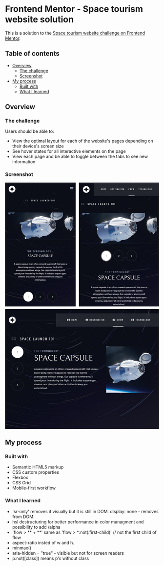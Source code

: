 # Frontend Mentor - Space tourism website solution

This is a solution to the [Space tourism website challenge on Frontend Mentor](https://www.frontendmentor.io/challenges/space-tourism-multipage-website-gRWj1URZ3).

## Table of contents

- [Overview](#overview)
  - [The challenge](#the-challenge)
  - [Screenshot](#screenshot)
- [My process](#my-process)
  - [Built with](#built-with)
  - [What I learned](#what-i-learned)

## Overview

### The challenge

Users should be able to:

- View the optimal layout for each of the website's pages depending on their device's screen size
- See hover states for all interactive elements on the page
- View each page and be able to toggle between the tabs to see new information

### Screenshot

<img src='./assets/finallook.png'/>

## My process

### Built with

- Semantic HTML5 markup
- CSS custom properties
- Flexbox
- CSS Grid
- Mobile-first workflow

### What I learned

- 'sr-only' removes it visually but it is still in DOM. display: none - removes from DOM.
- hsl destructuring for better performance in color managment and possibility to add /alpha
- 'flow > ** + **' same as 'flow > \*:not(:first-child)' // not the first child of flow
- aspect-ratio insted of w and h.
- minmax()
- aria-hidden = "true" - visible but not for screen readers
- p:not([class]) means p's without class
